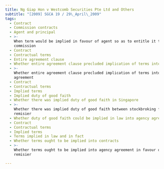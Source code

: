 ```yaml
---
title: Ng Giap Hon v Westcomb Securities Pte Ltd and Others
subtitle: "[2009] SGCA 19 / 29\_April\_2009"
tags:
  - Contract
  - Commission contracts
  - Agent and principal
  - >-
    When term would be implied in favour of agent so as to entitle it to claim
    commission
  - Contract
  - Contractual terms
  - Entire agreement clause
  - Whether entire agreement clause precluded implication of terms into contract
  - >-
    Whether entire agreement clause precluded implication of terms into agency
    agreement
  - Contract
  - Contractual terms
  - Implied terms
  - Implied duty of good faith
  - Whether there was implied duty of good faith in Singapore
  - >-
    Whether there was implied duty of good faith between stockbroking firm and
    remisier
  - Whether duty of good faith could be implied in law into agency agreement
  - Contract
  - Contractual terms
  - Implied terms
  - Terms implied in law and in fact
  - Whether terms ought to be implied into contracts
  - >-
    Whether terms ought to be implied into agency agreement in favour of
    remisier

---
```


